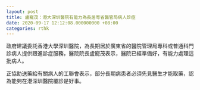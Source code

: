 ```yaml
---
layout: post
title: 盧寵茂：港大深圳醫院有能力為長居粵省醫管局病人診症
date: 2020-09-17 12:12:08.000000000 +08:00
categories: rthk
---
```


政府建議委託香港大學深圳醫院，為長期居於廣東省的醫院管理局專科或普通科門診病人提供跟進診症服務，醫院院長盧寵茂表示，醫院已經準備好，有能力處理這批病人。

正協助送藥給有關病人的工聯會表示，部分長期病患者必須先見醫生才能取藥，認為能夠在港深圳醫院覆診是好事。
